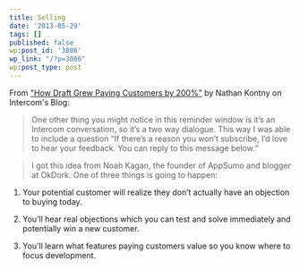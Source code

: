```yaml
---
title: Selling
date: '2013-05-29'
tags: []
published: false
wp:post_id: '3086'
wp_link: "/?p=3086"
wp:post_type: post
---
```


From ["How Draft Grew Paying Customers by 200%"](http://insideintercom.io/how-draft-grew-paying-customers-by-200/) by Nathan Kontny on Intercom's Blog:

>

> One other thing you might notice in this reminder window is it’s an Intercom conversation, so it’s a two way dialogue. This way I was able to include a question “If there’s a reason you won’t subscribe, I’d love to hear your feedback. You can reply to this message below.“

>

> I got this idea from Noah Kagan, the founder of AppSumo and blogger at OkDork. One of three things is going to happen:

>

>

1. Your potential customer will realize they don’t actually have an objection to buying today.

>

2. You’ll hear real objections which you can test and solve immediately and potentially win a new customer.

>

3. You’ll learn what features paying customers value so you know where to focus development.

>

>
